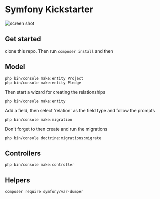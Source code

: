 # Symfony Kickstarter

![screen shot](https://user-images.githubusercontent.com/4499581/78456804-c37e5180-769d-11ea-8ccb-3853f3fb5737.png)

## Get started

clone this repo. Then run `composer install` and then 

## Model

```
php bin/console make:entity Project
php bin/console make:entity Pledge
```
Then start a wizard for creating the relationships
```
php bin/console make:entity
```
Add a field, then select 'relation' as the field type and follow the prompts

```
php bin/console make:migration
```
Don't forget to then create and run the migrations
```
php bin/console doctrine:migrations:migrate
```

## Controllers

```
php bin/console make:controller
```

## Helpers

```
composer require symfony/var-dumper
```


